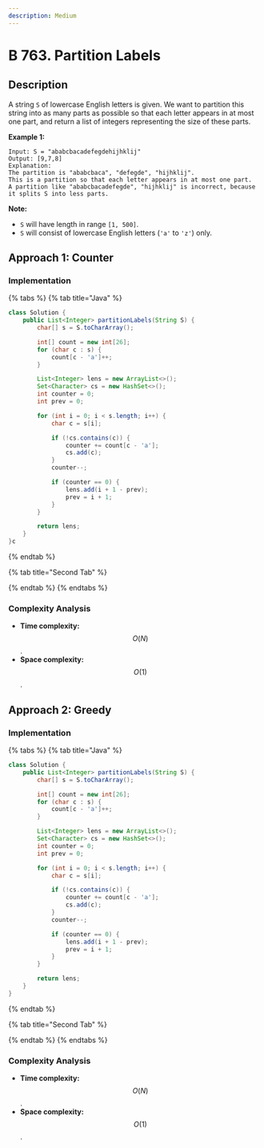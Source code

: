 ```yaml
---
description: Medium
---
```


# B 763. Partition Labels

## Description

A string `S` of lowercase English letters is given. We want to partition this string into as many parts as possible so that each letter appears in at most one part, and return a list of integers representing the size of these parts.

**Example 1:**

```text
Input: S = "ababcbacadefegdehijhklij"
Output: [9,7,8]
Explanation:
The partition is "ababcbaca", "defegde", "hijhklij".
This is a partition so that each letter appears in at most one part.
A partition like "ababcbacadefegde", "hijhklij" is incorrect, because it splits S into less parts.
```

**Note:**

* `S` will have length in range `[1, 500]`.
* `S` will consist of lowercase English letters \(`'a'` to `'z'`\) only.

## Approach 1: Counter

### Implementation

{% tabs %}
{% tab title="Java" %}
```java
class Solution {
    public List<Integer> partitionLabels(String S) {
        char[] s = S.toCharArray();

        int[] count = new int[26];
        for (char c : s) {
            count[c - 'a']++;
        }

        List<Integer> lens = new ArrayList<>();
        Set<Character> cs = new HashSet<>();
        int counter = 0;
        int prev = 0;

        for (int i = 0; i < s.length; i++) {
            char c = s[i];

            if (!cs.contains(c)) {
                counter += count[c - 'a'];
                cs.add(c);
            }
            counter--;

            if (counter == 0) {
                lens.add(i + 1 - prev);
                prev = i + 1;
            }
        }

        return lens;
    }
}c
```
{% endtab %}

{% tab title="Second Tab" %}

{% endtab %}
{% endtabs %}

### Complexity Analysis

* **Time complexity:** $$O(N)$$.
* **Space complexity:** $$O(1)$$.

## Approach 2: Greedy

### Implementation

{% tabs %}
{% tab title="Java" %}
```java
class Solution {
    public List<Integer> partitionLabels(String S) {
        char[] s = S.toCharArray();

        int[] count = new int[26];
        for (char c : s) {
            count[c - 'a']++;
        }

        List<Integer> lens = new ArrayList<>();
        Set<Character> cs = new HashSet<>();
        int counter = 0;
        int prev = 0;

        for (int i = 0; i < s.length; i++) {
            char c = s[i];

            if (!cs.contains(c)) {
                counter += count[c - 'a'];
                cs.add(c);
            }
            counter--;

            if (counter == 0) {
                lens.add(i + 1 - prev);
                prev = i + 1;
            }
        }

        return lens;
    }
}
```
{% endtab %}

{% tab title="Second Tab" %}

{% endtab %}
{% endtabs %}

### Complexity Analysis

* **Time complexity:** $$O(N)$$.
* **Space complexity:** $$O(1)$$.

